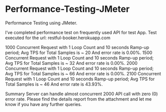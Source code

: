 # Performance-Testing-JMeter
Performance Testing using JMeter.

I’ve completed performance test on frequently used API for test App. 
Test executed for the url: restful-booker.herokuapp.com

1000 Concurrent Request with 1 Loop Count and 10 seconds Ramp-up period; Avg TPS for Total Samples is ~ 20 And error rate is 0.00%.
1500 Concurrent Request with 1 Loop Count and 10 seconds Ramp-up period; Avg TPS for Total Samples is ~ 32 And error rate is 0.00%.
2000 Concurrent Request with 1 Loop Count and 10 seconds Ramp-up period; Avg TPS for Total Samples is ~ 66 And error rate is 0.00%.
2100 Concurrent Request with 1 Loop Count and 10 seconds Ramp-up period; Avg TPS for Total Samples is ~ 46 And error rate is 43.93%.

Summary Server can handle almost concurrent 2000 API call with zero (0) error rate.
Please find the details report from the attachment and let me know if you have any further queries.
